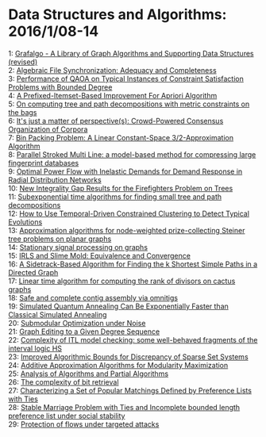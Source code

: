 # Data Structures and Algorithms: 2016/1/08-14  
1: [Grafalgo - A Library of Graph Algorithms and Supporting Data Structures  (revised)](https://doi.org/10.48550/arXiv.1601.01597)  
2: [Algebraic File Synchronization: Adequacy and Completeness](https://doi.org/10.48550/arXiv.1601.01736)  
3: [Performance of QAOA on Typical Instances of Constraint Satisfaction  Problems with Bounded Degree](https://doi.org/10.48550/arXiv.1601.01744)  
4: [A Prefixed-Itemset-Based Improvement For Apriori Algorithm](https://doi.org/10.48550/arXiv.1601.01746)  
5: [On computing tree and path decompositions with metric constraints on the  bags](https://doi.org/10.48550/arXiv.1601.01958)  
6: [It's just a matter of perspective(s): Crowd-Powered Consensus  Organization of Corpora](https://doi.org/10.48550/arXiv.1601.02034)  
7: [Bin Packing Problem: A Linear Constant-Space 3/2-Approximation Algorithm](https://doi.org/10.48550/arXiv.1610.08820)  
8: [Parallel Stroked Multi Line: a model-based method for compressing large  fingerprint databases](https://doi.org/10.48550/arXiv.1601.02225)  
9: [Optimal Power Flow with Inelastic Demands for Demand Response in Radial  Distribution Networks](https://doi.org/10.48550/arXiv.1601.02323)  
10: [New Integrality Gap Results for the Firefighters Problem on Trees](https://doi.org/10.48550/arXiv.1601.02388)  
11: [Subexponential time algorithms for finding small tree and path  decompositions](https://doi.org/10.48550/arXiv.1601.02415)  
12: [How to Use Temporal-Driven Constrained Clustering to Detect Typical  Evolutions](https://doi.org/10.48550/arXiv.1601.02603)  
13: [Approximation algorithms for node-weighted prize-collecting Steiner tree  problems on planar graphs](https://doi.org/10.48550/arXiv.1601.02481)  
14: [Stationary signal processing on graphs](https://doi.org/10.48550/arXiv.1601.02522)  
15: [IRLS and Slime Mold: Equivalence and Convergence](https://doi.org/10.48550/arXiv.1601.02712)  
16: [A Sidetrack-Based Algorithm for Finding the k Shortest Simple Paths in a  Directed Graph](https://doi.org/10.48550/arXiv.1601.02867)  
17: [Linear time algorithm for computing the rank of divisors on cactus  graphs](https://doi.org/10.48550/arXiv.1601.03038)  
18: [Safe and complete contig assembly via omnitigs](https://doi.org/10.48550/arXiv.1601.02932)  
19: [Simulated Quantum Annealing Can Be Exponentially Faster than Classical  Simulated Annealing](https://doi.org/10.48550/arXiv.1601.03030)  
20: [Submodular Optimization under Noise](https://doi.org/10.48550/arXiv.1601.03095)  
21: [Graph Editing to a Given Degree Sequence](https://doi.org/10.48550/arXiv.1601.03174)  
22: [Complexity of ITL model checking: some well-behaved fragments of the  interval logic HS](https://doi.org/10.48550/arXiv.1601.03202)  
23: [Improved Algorithmic Bounds for Discrepancy of Sparse Set Systems](https://doi.org/10.48550/arXiv.1601.03311)  
24: [Additive Approximation Algorithms for Modularity Maximization](https://doi.org/10.48550/arXiv.1601.03316)  
25: [Analysis of Algorithms and Partial Algorithms](https://doi.org/10.48550/arXiv.1601.03411)  
26: [The complexity of bit retrieval](https://doi.org/10.48550/arXiv.1601.03428)  
27: [Characterizing a Set of Popular Matchings Defined by Preference Lists  with Ties](https://doi.org/10.48550/arXiv.1601.03458)  
28: [Stable Marriage Problem with Ties and Incomplete bounded length  preference list under social stability](https://doi.org/10.48550/arXiv.1601.03523)  
29: [Protection of flows under targeted attacks](https://doi.org/10.48550/arXiv.1601.03603)  